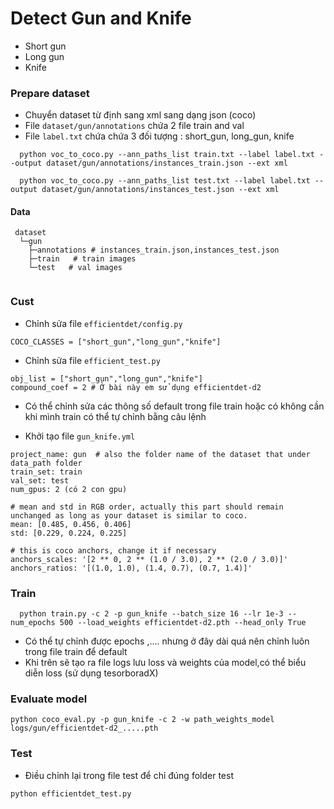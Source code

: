 # Detect Gun and Knife

- Short gun
- Long gun
- Knife

### Prepare dataset

- Chuyển dataset từ định sang xml sang dạng json (coco) 
- File `dataset/gun/annotations` chứa 2 file train and val 
- File `label.txt` chứa chứa 3 đối tượng : short_gun, long_gun, knife

```
  python voc_to_coco.py --ann_paths_list train.txt --label label.txt --output dataset/gun/annotations/instances_train.json --ext xml
  
  python voc_to_coco.py --ann_paths_list test.txt --label label.txt --output dataset/gun/annotations/instances_test.json --ext xml

```
#### Data

```
 dataset
  └─gun
    ├─annotations # instances_train.json,instances_test.json
    ├─train   # train images
    └─test   # val images
  
```
### Cust

- Chỉnh sửa file `efficientdet/config.py`
```
COCO_CLASSES = ["short_gun","long_gun","knife"]

```
- Chỉnh sửa file `efficient_test.py`
```
obj_list = ["short_gun","long_gun","knife"]
compound_coef = 2 # Ở bài này em sử dụng efficientdet-d2

```
- Có thể chỉnh sửa các thông số default trong file train hoặc có không cần khi mình train có thể tự chỉnh bằng câu lệnh

- Khởi tạo file `gun_knife.yml`

```
project_name: gun  # also the folder name of the dataset that under data_path folder
train_set: train
val_set: test
num_gpus: 2 (có 2 con gpu)

# mean and std in RGB order, actually this part should remain unchanged as long as your dataset is similar to coco.
mean: [0.485, 0.456, 0.406]
std: [0.229, 0.224, 0.225]

# this is coco anchors, change it if necessary
anchors_scales: '[2 ** 0, 2 ** (1.0 / 3.0), 2 ** (2.0 / 3.0)]'
anchors_ratios: '[(1.0, 1.0), (1.4, 0.7), (0.7, 1.4)]'

```
### Train
```
  python train.py -c 2 -p gun_knife --batch_size 16 --lr 1e-3 --num_epochs 500 --load_weights efficientdet-d2.pth --head_only True

```
- Có thể tự chỉnh được epochs ,.... nhưng ở đây dài quá nên chỉnh luôn trong file train để default
- Khi trên sẽ tạo ra file logs lưu loss và weights của model,có thể biểu diễn loss (sử dụng tesorboradX)

### Evaluate model

```
python coco_eval.py -p gun_knife -c 2 -w path_weights_model logs/gun/efficientdet-d2_.....pth

```

### Test

- Điều chỉnh lại trong file test để chỉ đúng folder test

```
python efficientdet_test.py

```


